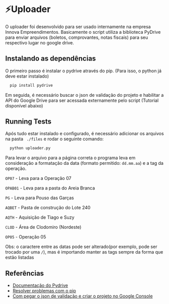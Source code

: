 
# ⚡️Uploader

O uploader foi desenvolvido para ser usado internamente na empresa Innova Empreendimentos. Basicamente o script utiliza a biblioteca PyDrive para enviar arquivos (boletos, comprovantes, notas fiscais) para seu respectivo lugar no google drive.


## Instalando as dependências 

O primeiro passo é instalar o pydrive através do pip. (Para isso, o python já deve estar instalado)

```bash
  pip install pydrive
```
    
Em seguida, é necessário buscar o json de validação do projeto e habilitar a API do Google Drive para ser acessada externamente pelo script (Tutorial disponível abaixo)

## Running Tests

Após tudo estar instalado e configurado, é necessário adicionar os arquivos na pasta ``` ./files``` e rodar o seguinte comando:  

```bash
  python uploader.py 
```


Para levar o arquivo para a página correta o programa leva em consideração a formatação da data (formato permitido: ```dd.mm.aa```) e a tag da operação. 

````OP07```` - Leva para a Operação 07

````OPAB01```` - Leva para a pasta do Areia Branca

````PG````  - Leva para Pouso das Garças

````AQBET```` - Pasta de construção do Lote 240

````AQTH```` - Aquisição de Tiago e Suzy

````CLOD```` - Área de Clodomiro (Nordeste)

```OP05``` - Operação 05

Obs: o caractere entre as datas pode ser alterado(por exemplo, pode ser trocado por uma ```/```), mas é importando manter as tags sempre da forma que estão listadas




## Referências

 - [Documentação do Pydrive](https://pythonhosted.org/PyDrive/)
 - [Resolver problemas com o pip](https://dicasdepython.com.br/resolvido-pip-nao-e-reconhecido-como-um-comando-interno/)
 - [Com pegar o json de validação e criar o projeto no Google Console](https://filipemot.medium.com/integra%C3%A7%C3%A3o-google-drive-com-python-e-enviar-o-link-pelo-gmail-5d048907976)

